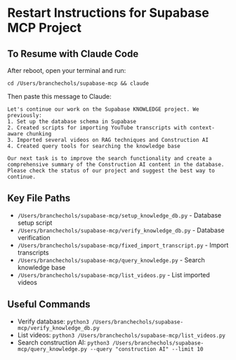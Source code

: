 # Restart Instructions for Supabase MCP Project

## To Resume with Claude Code

After reboot, open your terminal and run:

```
cd /Users/branchechols/supabase-mcp && claude
```

Then paste this message to Claude:

```
Let's continue our work on the Supabase KNOWLEDGE project. We previously:
1. Set up the database schema in Supabase
2. Created scripts for importing YouTube transcripts with context-aware chunking
3. Imported several videos on RAG techniques and Construction AI
4. Created query tools for searching the knowledge base

Our next task is to improve the search functionality and create a comprehensive summary of the Construction AI content in the database. Please check the status of our project and suggest the best way to continue.
```

## Key File Paths

- `/Users/branchechols/supabase-mcp/setup_knowledge_db.py` - Database setup script
- `/Users/branchechols/supabase-mcp/verify_knowledge_db.py` - Database verification
- `/Users/branchechols/supabase-mcp/fixed_import_transcript.py` - Import transcripts
- `/Users/branchechols/supabase-mcp/query_knowledge.py` - Search knowledge base
- `/Users/branchechols/supabase-mcp/list_videos.py` - List imported videos

## Useful Commands

- Verify database: `python3 /Users/branchechols/supabase-mcp/verify_knowledge_db.py`
- List videos: `python3 /Users/branchechols/supabase-mcp/list_videos.py`
- Search construction AI: `python3 /Users/branchechols/supabase-mcp/query_knowledge.py --query "construction AI" --limit 10`